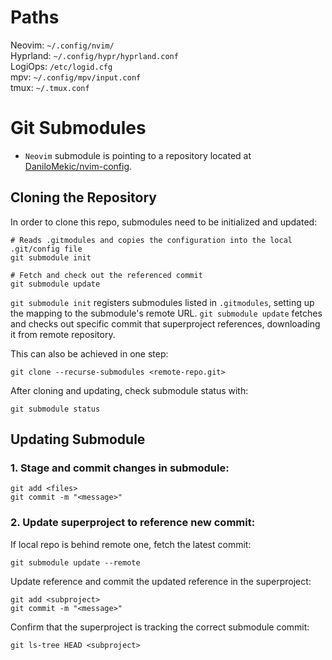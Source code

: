 # Paths
Neovim: `~/.config/nvim/`  
Hyprland: `~/.config/hypr/hyprland.conf`  
LogiOps: `/etc/logid.cfg`  
mpv: `~/.config/mpv/input.conf`  
tmux: `~/.tmux.conf`  

# Git Submodules
- `Neovim` submodule is pointing to a repository located at [DaniloMekic/nvim-config](https://github.com/DaniloMekic/nvim-config).  

## Cloning the Repository
In order to clone this repo, submodules need to be initialized and updated:
```
# Reads .gitmodules and copies the configuration into the local .git/config file
git submodule init

# Fetch and check out the referenced commit
git submodule update
```

`git submodule init` registers submodules listed in `.gitmodules`, setting up the mapping to the submodule's remote URL.
`git submodule update` fetches and checks out specific commit that superproject references, downloading it from remote repository.

This can also be achieved in one step:
```
git clone --recurse-submodules <remote-repo.git>
```
After cloning and updating, check submodule status with:
```
git submodule status
```

## Updating Submodule
### 1. Stage and commit changes in submodule:
```
git add <files>
git commit -m "<message>"
```

### 2. Update superproject to reference new commit:
If local repo is behind remote one, fetch the latest commit:
```
git submodule update --remote
```

Update reference and commit the updated reference in the superproject:
```
git add <subproject>
git commit -m "<message>"
```

Confirm that the superproject is tracking the correct submodule commit:
```
git ls-tree HEAD <subproject>
```
